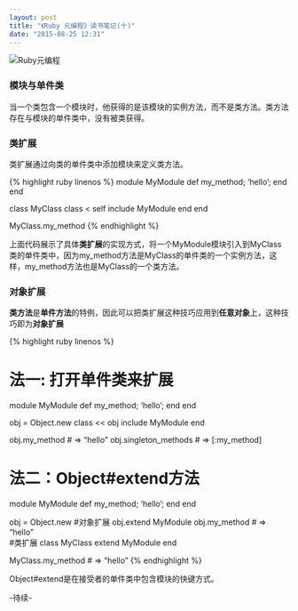```yaml
---
layout: post
title: "《Ruby 元编程》读书笔记(十)"
date: "2015-08-25 12:31"
---
```


![Ruby元编程]({{site.IMG_PATH}}/metaprogramming-1.jpg)

### 模块与单件类

当一个类包含一个模块时，他获得的是该模块的实例方法，而不是类方法。类方法存在与模块的单件类中，没有被类获得。

### 类扩展

类扩展通过向类的单件类中添加模块来定义类方法。

{% highlight ruby linenos %}
module MyModule
    def my_method; ‘hello’; end
end

class MyClass
    class < self
        include MyModule
    end
end

MyClass.my_method
{% endhighlight %}

上面代码展示了具体**类扩展**的实现方式，将一个MyModule模块引入到MyClass类的单件类中，因为my_method方法是MyClass的单件类的一个实例方法，这样，my_method方法也是MyClass的一个类方法。

### 对象扩展

**类方法**是**单件方法**的特例，因此可以把类扩展这种技巧应用到**任意对象**上，这种技巧即为**对象扩展**

{% highlight ruby linenos %}
# 法一: 打开单件类来扩展
module MyModule
    def my_method; ‘hello’; end
end

obj = Object.new
class << obj
    include MyModule
end

obj.my_method   # => “hello”
obj.singleton_methods   # => [:my_method]
# 法二：Object#extend方法
module MyModule
    def my_method; ‘hello’; end
end

obj = Object.new
#对象扩展
obj.extend MyModule
obj.my_method   # => “hello”  
#类扩展
class MyClass
    extend MyModule
end

MyClass.my_method  # => “hello”
{% endhighlight %}

Object#extend是在接受者的单件类中包含模块的快键方式。

-待续-

